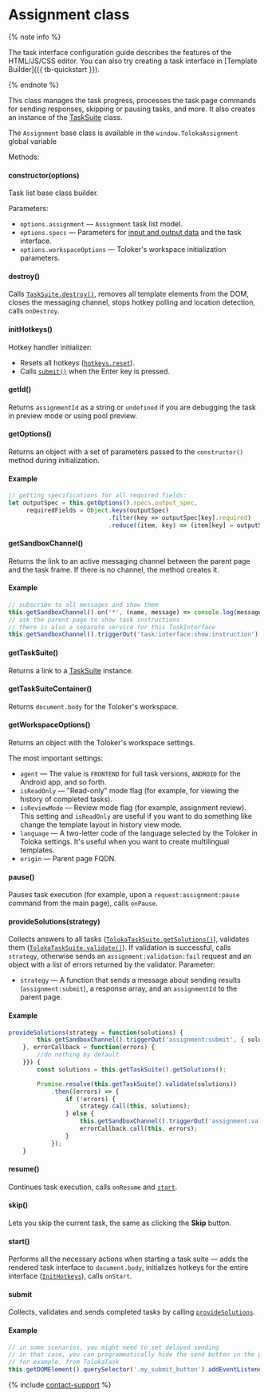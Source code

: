 # Assignment class

{% note info %}

The task interface configuration guide describes the features of the HTML/JS/CSS editor. You can also try creating a task interface in [Template Builder]({{ tb-quickstart }}).

{% endnote %}

This class manages the task progress, processes the task page commands for sending responses, skipping or pausing tasks, and more. It also creates an instance of the [TaskSuite](tasksuite.md) class.

The `Assignment` base class is available in the `window.TolokaAssignment` global variable

Methods:

#### constructor(options)

Task list base class builder.

Parameters:

- `options.assignment` — `Assignment` task list model.
- `options.specs` — Parameters for [input and output data](../../../glossary.md#input-output-data-ru) and the task interface.
- `options.workspaceOptions` — Toloker's workspace initialization parameters.

#### destroy()

Calls [`TaskSuite.destroy()`](tasksuite.md#destroy), removes all template elements from the DOM, closes the messaging channel, stops hotkey polling and location detection, calls `onDestroy`.

#### initHotkeys()

Hotkey handler initializer:

- Resets all hotkeys ([`hotkeys.reset`](services.md#reset)).
- Calls [`submit()`](#Submit) when the Enter key is pressed.

#### getId()

Returns `assignmentId` as a string or `undefined` if you are debugging the task in preview mode or using pool preview.

#### getOptions()

Returns an object with a set of parameters passed to the `constructor()` method during initialization.

#### Example

```javascript
// getting specifications for all required fields:
let outputSpec = this.getOptions().specs.output_spec,
     requiredFields = Object.keys(outputSpec)
                            .filter(key => outputSpec[key].required)
                            .reduce((item, key) => (item[key] = outputSpec[key], item), {});
```

#### getSandboxChannel()

Returns the link to an active messaging channel between the parent page and the task frame. If there is no channel, the method creates it.

#### Example

```javascript
// subscribe to all messages and show them
this.getSandboxChannel().on('*', (name, message) => console.log(message));
// ask the parent page to show task instructions
// there is also a separate service for this TaskInterface
this.getSandboxChannel().triggerOut('task:interface:show:instruction');
```

#### getTaskSuite()

Returns a link to a [TaskSuite](tasksuite.md) instance.

#### getTaskSuiteContainer()

Returns `document.body` for the Toloker's workspace.

#### getWorkspaceOptions()

Returns an object with the Toloker's workspace settings.

The most important settings:

- `agent` — The value is `FRONTEND` for full task versions, `ANDROID` for the Android app, and so forth.
- `isReadOnly` — "Read-only" mode flag (for example, for viewing the history of completed tasks).
- `isReviewMode` — Review mode flag (for example, assignment review). This setting and `isReadOnly` are useful if you want to do something like change the template layout in history view mode.
- `language` — A two-letter code of the language selected by the Toloker in Toloka settings. It's useful when you want to create multilingual templates.
- `origin` — Parent page FQDN.

#### pause()

Pauses task execution (for example, upon a `request:assignment:pause` command from the main page), calls `onPause`.

#### provideSolutions(strategy)

Collects answers to all tasks ([`TolokaTaskSuite.getSolutions()`](tasksuite.md#getSolutions)), validates them ([`TolokaTaskSuite.validate()`](tasksuite.md#validate)). If validation is successful, calls `strategy`, otherwise sends an `assignment:validation:fail` request and an object with a list of errors returned by the validator. Parameter:

- `strategy` — A function that sends a message about sending results (`assignment:submit`), a response array, and an `assignmentId` to the parent page.

#### Example

```javascript
provideSolutions(strategy = function(solutions) {
        this.getSandboxChannel().triggerOut('assignment:submit', { solutions, assignmentId: this.getId() });
    }, errorCallback = function(errors) {
        //do nothing by default
    }}) {
        const solutions = this.getTaskSuite().getSolutions();

        Promise.resolve(this.getTaskSuite().validate(solutions))
            .then((errors) => {
                if (!errors) {
                    strategy.call(this, solutions);
                } else {
                    this.getSandboxChannel().triggerOut('assignment:validation:fail', errors);
                    errorCallback.call(this, errors);
                }
            });
    }
```

#### resume()

Continues task execution, calls `onResume` and [`start`](#Start).

#### skip()
Lets you skip the current task, the same as clicking the **Skip** button.

#### start()

Performs all the necessary actions when starting a task suite — adds the rendered task interface to `document.body`, initializes hotkeys for the entire interface ([`InitHotkeys`](#InitHotkeys)), calls `onStart`.

#### submit

Collects, validates and sends completed tasks by calling [`provideSolutions`](#ProvideSolutions).

#### Example

```javascript
// in some scenarios, you might need to set delayed sending
// in that case, you can programmatically hide the send button in the project settings
// for example, from TolokaTask
this.getDOMElement().querySelector('.my_submit_button').addEventListener('click', (event) => this.getAssignment().submit());
```

{% include [contact-support](../../_includes/contact-support-help.md) %}